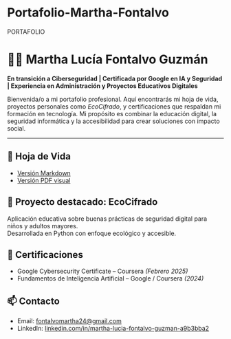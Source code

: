 # Portafolio-Martha-Fontalvo
PORTAFOLIO
# 👩‍💻 Martha Lucía Fontalvo Guzmán

**En transición a Ciberseguridad | Certificada por Google en IA y Seguridad | Experiencia en Administración y Proyectos Educativos Digitales**

Bienvenida/o a mi portafolio profesional. Aquí encontrarás mi hoja de vida, proyectos personales como *EcoCifrado*, y certificaciones que respaldan mi formación en tecnología. Mi propósito es combinar la educación digital, la seguridad informática y la accesibilidad para crear soluciones con impacto social.

---

## 📄 Hoja de Vida
- [Versión Markdown](hoja_de_vida.md)
- [Versión PDF visual](hoja_de_vida.pdf)

## 🔐 Proyecto destacado: EcoCifrado
Aplicación educativa sobre buenas prácticas de seguridad digital para niños y adultos mayores.  
Desarrollada en Python con enfoque ecológico y accesible.

## 📜 Certificaciones
- Google Cybersecurity Certificate – Coursera *(Febrero 2025)*
- Fundamentos de Inteligencia Artificial – Google / Coursera *(2024)*

## 📫 Contacto
- Email: [fontalvomartha24@gmail.com](mailto:fontalvomartha24@gmail.com)
- LinkedIn: [linkedin.com/in/martha-lucia-fontalvo-guzman-a9b3bba2](https://www.linkedin.com/in/martha-lucia-fontalvo-guzman-a9b3bba2)

